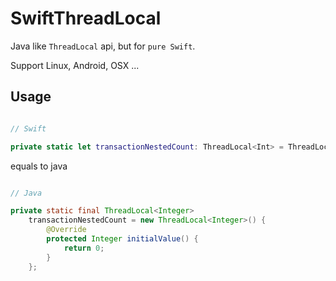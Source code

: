 # SwiftThreadLocal

Java like `ThreadLocal` api,  but for `pure Swift`.

Support  Linux, Android, OSX ...

## Usage

```swift

// Swift

private static let transactionNestedCount: ThreadLocal<Int> = ThreadLocal<Int>(create: { 0 })

```

equals to java

```java

// Java

private static final ThreadLocal<Integer>
    transactionNestedCount = new ThreadLocal<Integer>() {
        @Override
        protected Integer initialValue() {
            return 0;
        }
    };

```
